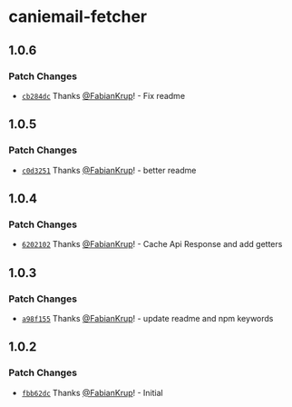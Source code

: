 # caniemail-fetcher

## 1.0.6

### Patch Changes

- [`cb284dc`](https://github.com/FabianKrup/caniemail-fetcher/commit/cb284dca5fda3b0a8f467b40e79194b1cac40bad) Thanks [@FabianKrup](https://github.com/FabianKrup)! - Fix readme

## 1.0.5

### Patch Changes

- [`c0d3251`](https://github.com/FabianKrup/caniemail-fetcher/commit/c0d32510c630d0b2f37ab59e99c11698d7411d97) Thanks [@FabianKrup](https://github.com/FabianKrup)! - better readme

## 1.0.4

### Patch Changes

- [`6202102`](https://github.com/FabianKrup/caniemail-fetcher/commit/62021029be128300144ed3d91faceb29715f0f10) Thanks [@FabianKrup](https://github.com/FabianKrup)! - Cache Api Response and add getters

## 1.0.3

### Patch Changes

- [`a98f155`](https://github.com/FabianKrup/caniemail-fetcher/commit/a98f155a7c6d58046118184ccb532ffef1e632a7) Thanks [@FabianKrup](https://github.com/FabianKrup)! - update readme and npm keywords

## 1.0.2

### Patch Changes

- [`fbb62dc`](https://github.com/FabianKrup/caniemail-fetcher/commit/fbb62dcd011765e2522b82387b8f49f43ea02217) Thanks [@FabianKrup](https://github.com/FabianKrup)! - Initial
